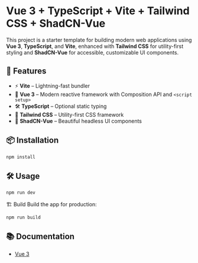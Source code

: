 # Vue 3 + TypeScript + Vite + Tailwind CSS + ShadCN-Vue

This project is a starter template for building modern web applications using **Vue 3**, **TypeScript**, and **Vite**, enhanced with **Tailwind CSS** for utility-first styling and **ShadCN-Vue** for accessible, customizable UI components.

## 🚀 Features

- ⚡ **Vite** – Lightning-fast bundler
- 🧩 **Vue 3** – Modern reactive framework with Composition API and `<script setup>`
- 🛠 **TypeScript** – Optional static typing
- 🎨 **Tailwind CSS** – Utility-first CSS framework
- 💎 **ShadCN-Vue** – Beautiful headless UI components

## 📦 Installation

```bash
npm install
```

## 🛠 Usage

```bash
npm run dev
```

🏗 Build
Build the app for production:

```bash
npm run build
```

## 📚 Documentation

- [Vue 3 <script setup>](https://v3.vuejs.org/api/sfc-script-setup.html)
- [Vue TypeScript Guide](https://vuejs.org/guide/typescript/overview.html)
- [Tailwind CSS Docs](https://tailwindcss.com/docs)
- [ShadCN-Vue Docs](https://www.shadcn-vue.com/docs/introduction.html)

## 🧱 Setup Notes

This project includes:

- ShadCN-Vue initialized and ready to use components

If you need to add new components from ShadCN-Vue, run:

```bash
npx shadcn-vue@latest add [component]
```

- Be sure to configure your theme and paths as needed in tailwind.config.ts and components.json.

Made with ❤️ using modern frontend tools.